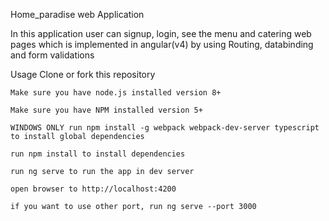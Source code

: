Home_paradise web Application

In this application user can signup, login, see the menu and catering web pages which is implemented in angular(v4) by using Routing, databinding and form validations 

Usage
    Clone or fork this repository
    
    Make sure you have node.js installed version 8+
    
    Make sure you have NPM installed version 5+
    
    WINDOWS ONLY run npm install -g webpack webpack-dev-server typescript to install global dependencies
    
    run npm install to install dependencies
    
    run ng serve to run the app in dev server
    
    open browser to http://localhost:4200
    
    if you want to use other port, run ng serve --port 3000

